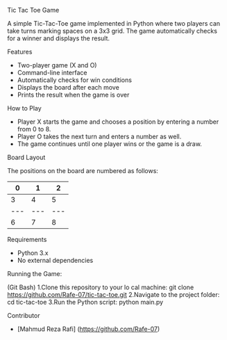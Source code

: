 Tic Tac Toe Game

A simple Tic-Tac-Toe game implemented in Python where two players can take turns marking spaces on a 3x3 grid. The game automatically checks for a winner and displays the result.

Features

* Two-player game (X and O)
* Command-line interface
* Automatically checks for win conditions
* Displays the board after each move
* Prints the result when the game is over

How to Play

* Player X starts the game and chooses a position by entering a number from 0 to 8.
* Player O takes the next turn and enters a number as well.
* The game continues until one player wins or the game is a draw.

Board Layout

The positions on the board are numbered as follows:

 0 | 1 | 2
---|---|---
 3 | 4 | 5
---|---|---
 6 | 7 | 8


Requirements

* Python 3.x
* No external dependencies


Running the Game:

(Git Bash)
1.Clone this repository to your lo cal machine: git clone https://github.com/Rafe-07/tic-tac-toe.git
2.Navigate to the project folder: cd tic-tac-toe
3.Run the Python script: python main.py

 Contributor
- [Mahmud Reza Rafi] (https://github.com/Rafe-07)






 